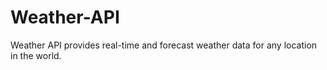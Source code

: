 # Weather-API
Weather API provides real-time and forecast weather data for any location in the world.
